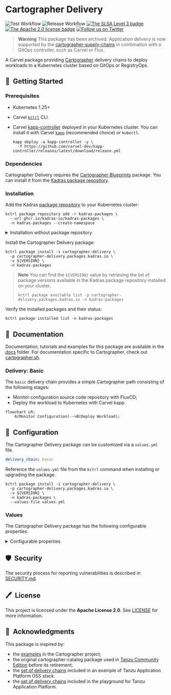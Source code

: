 # Cartographer Delivery

![Test Workflow](https://github.com/kadras-io/cartographer-delivery/actions/workflows/test.yml/badge.svg)
![Release Workflow](https://github.com/kadras-io/cartographer-delivery/actions/workflows/release.yml/badge.svg)
[![The SLSA Level 3 badge](https://slsa.dev/images/gh-badge-level3.svg)](https://slsa.dev/spec/v1.0/levels)
[![The Apache 2.0 license badge](https://img.shields.io/badge/License-Apache_2.0-blue.svg)](https://opensource.org/licenses/Apache-2.0)
[![Follow us on Twitter](https://img.shields.io/static/v1?label=Twitter&message=Follow&color=1DA1F2)](https://twitter.com/kadrasIO)

> **Warning**
> This package has been archived. Application delivery is now supported by the [cartographer-supply-chains](cartographer-supply-chains) in combination with a GitOps controller, such as Carvel or Flux.

A Carvel package providing [Cartographer](https://cartographer.sh) delivery chains to deploy workloads to a Kubernetes cluster based on GitOps or RegistryOps.

## 🚀&nbsp; Getting Started

### Prerequisites

* Kubernetes 1.25+
* Carvel [`kctrl`](https://carvel.dev/kapp-controller/docs/latest/install/#installing-kapp-controller-cli-kctrl) CLI.
* Carvel [kapp-controller](https://carvel.dev/kapp-controller) deployed in your Kubernetes cluster. You can install it with Carvel [`kapp`](https://carvel.dev/kapp/docs/latest/install) (recommended choice) or `kubectl`.

  ```shell
  kapp deploy -a kapp-controller -y \
    -f https://github.com/carvel-dev/kapp-controller/releases/latest/download/release.yml
  ```

### Dependencies

Cartographer Delivery requires the [Cartographer Blueprints](https://github.com/kadras-io/cartographer-blueprints) package. You can install it from the [Kadras package repository](https://github.com/kadras-io/kadras-packages).

### Installation

Add the Kadras [package repository](https://github.com/kadras-io/kadras-packages) to your Kubernetes cluster:

  ```shell
  kctrl package repository add -r kadras-packages \
    --url ghcr.io/kadras-io/kadras-packages \
    -n kadras-packages --create-namespace
  ```

<details><summary>Installation without package repository</summary>
The recommended way of installing the Cartographer Delivery package is via the Kadras <a href="https://github.com/kadras-io/kadras-packages">package repository</a>. If you prefer not using the repository, you can add the package definition directly using <a href="https://carvel.dev/kapp/docs/latest/install"><code>kapp</code></a> or <code>kubectl</code>.

  ```shell
  kubectl create namespace kadras-packages
  kapp deploy -a cartographer-delivery-package -n kadras-packages -y \
    -f https://github.com/kadras-io/cartographer-delivery/releases/latest/download/metadata.yml \
    -f https://github.com/kadras-io/cartographer-delivery/releases/latest/download/package.yml
  ```
</details>

Install the Cartographer Delivery package:

  ```shell
  kctrl package install -i cartographer-delivery \
    -p cartographer-delivery.packages.kadras.io \
    -v ${VERSION} \
    -n kadras-packages
  ```

> **Note**
> You can find the `${VERSION}` value by retrieving the list of package versions available in the Kadras package repository installed on your cluster.
> 
>   ```shell
>   kctrl package available list -p cartographer-delivery.packages.kadras.io -n kadras-packages
>   ```

Verify the installed packages and their status:

  ```shell
  kctrl package installed list -n kadras-packages
  ```

## 📙&nbsp; Documentation

Documentation, tutorials and examples for this package are available in the [docs](docs) folder.
For documentation specific to Cartographer, check out [cartographer.sh](https://cartographer.sh).

### Delivery: Basic

The `basic` delivery chain provides a simple Cartographer path consisting of the following stages:

* Monitor configuration source code repository with FluxCD;
* Deploy the workload to Kubernetes with Carvel kapp.

```mermaid
flowchart LR;
    A(Monitor Configuration)-->B(Deploy Workload);
```

## 🎯&nbsp; Configuration

The Cartographer Delivery package can be customized via a `values.yml` file.

  ```yaml
  delivery_chain: basic
  ```

Reference the `values.yml` file from the `kctrl` command when installing or upgrading the package.

  ```shell
  kctrl package install -i cartographer-delivery \
    -p cartographer-delivery.packages.kadras.io \
    -v ${VERSION} \
    -n kadras-packages \
    --values-file values.yml
  ```

### Values

The Cartographer Delivery package has the following configurable properties.

<details><summary>Configurable properties</summary>

| Config | Default | Description |
|-------|-------------------|-------------|
| `delivery_chain` | `basic` | The type of delivery chain to use when deploying workloads. Options: `basic`. |
| `service_account` | `default` | The default `ServiceAccount` used by the delivery chain. |
| `git_credentials_secret` | `""` | The Secret containing authentication credentials for Git repositories. |

</details>

## 🛡️&nbsp; Security

The security process for reporting vulnerabilities is described in [SECURITY.md](SECURITY.md).

## 🖊️&nbsp; License

This project is licensed under the **Apache License 2.0**. See [LICENSE](LICENSE) for more information.

## 🙏&nbsp; Acknowledgments

This package is inspired by:

* the [examples](https://github.com/vmware-tanzu/cartographer/tree/main/examples) in the Cartographer project;
* the original cartographer-catalog package used in [Tanzu Community Edition](https://github.com/vmware-tanzu/community-edition) before its retirement;
* the [set of delivery chains](https://github.com/vrabbi/tap-oss/tree/main/packages/ootb-supply-chains) included in an example of Tanzu Application Platform OSS stack.
* the [set of delivery chains](https://github.com/LittleBaiBai/tap-playground/tree/main/supply-chains) included in the playground for Tanzu Application Platform.
